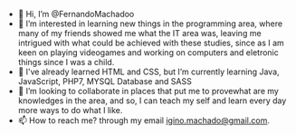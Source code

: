 - 👋 Hi, I’m @FernandoMachadoo
- 👀 I’m interested in learning new things in the programming area, where many of my friends showed me what the IT area was, leaving me intrigued with what could be achieved with these studies, since as I am keen on playing videogames and working on computers and eletronic things since I was a child.
- 🌱 I've already learned HTML and CSS, but I’m currently learning  Java, JavaScript, PHP7, MYSQL Database and SASS
- 💞️ I’m looking to collaborate in places that put me to provewhat are my knowledges in the area, and so, I can teach my self and learn every day more ways to do what I like.
- 📫 How to reach me? through my email igino.machado@gmail.com.

<!---
FernandoMachadoo/FernandoMachadoo is a ✨ special ✨ repository because its `README.md` (this file) appears on your GitHub profile.
You can click the Preview link to take a look at your changes.
--->
